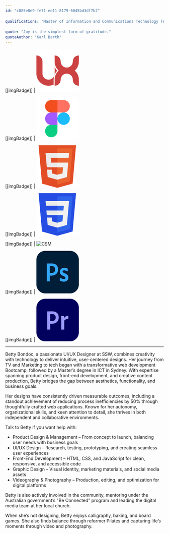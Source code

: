 ```yaml
---
id: "c085e8e9-fe71-ee11-8179-6045bd3df7b2"

qualifications: "Master of Information and Communications Technology (Web and Mobile Computing)"

quote: "Joy is the simplest form of gratitude."
quoteAuthor: "Karl Barth"
---
```


[[imgBadge]]
| ![UX](../badges/Designer-web-ux.png)

[[imgBadge]]
| ![Figma](../badges/Designer-figma.png)

[[imgBadge]]
| ![HTML5](../badges/Designer-web-html5.png)

[[imgBadge]]
| ![CSS3](../badges/Designer-web-css3.png)

[[imgBadge]]
| ![CSM](..badges/Certification-scrumalliance-master.png)

[[imgBadge]]
| ![Adobe Photoshop](../badges/Designer-adobe-photoshop.png)

[[imgBadge]]
| ![Adobe Premiere Pro](../badges/Designer-adobe-premiere.png)

---

Betty Bondoc, a passionate UI/UX Designer at SSW, combines creativity with technology to deliver intuitive, user-centered designs. Her journey from TV and Marketing to tech began with a transformative web development Bootcamp, followed by a Master’s degree in ICT in Sydney. With expertise spanning product design, front-end development, and creative content production, Betty bridges the gap between aesthetics, functionality, and business goals.

Her designs have consistently driven measurable outcomes, including a standout achievement of reducing process inefficiencies by 50% through thoughtfully crafted web applications. Known for her autonomy, organizational skills, and keen attention to detail, she thrives in both independent and collaborative environments.

Talk to Betty if you want help with:
- Product Design & Management – From concept to launch, balancing user needs with business goals
- UI/UX Design – Research, testing, prototyping, and creating seamless user experiences
- Front-End Development – HTML, CSS, and JavaScript for clean, responsive, and accessible code
- Graphic Design – Visual identity, marketing materials, and social media assets
- Videography & Photography – Production, editing, and optimization for digital platforms

Betty is also actively involved in the community, mentoring under the Australian government’s "Be Connected" program and leading the digital media team at her local church.

When she’s not designing, Betty enjoys calligraphy, baking, and board games. She also finds balance through reformer Pilates and capturing life’s moments through video and photography.
